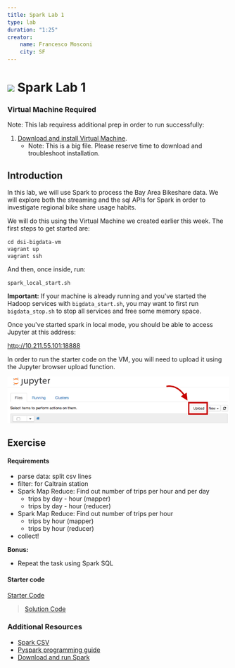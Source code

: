 ```yaml
---
title: Spark Lab 1
type: lab
duration: "1:25"
creator:
    name: Francesco Mosconi
    city: SF
---
```


# ![](https://ga-dash.s3.amazonaws.com/production/assets/logo-9f88ae6c9c3871690e33280fcf557f33.png) Spark Lab 1

### Virtual Machine Required
Note: This lab requiress additional prep in order to run successfully:

1. [Download and install Virtual Machine](../VM-installation.md).
    - Note: This is a big file. Please reserve time to download and troubleshoot installation.

## Introduction
In this lab, we will use Spark to process the Bay Area Bikeshare data. We will explore both the streaming and the sql APIs for Spark in order to investigate regional bike share usage habits.

We will do this using the Virtual Machine we created earlier this week. The first steps to get started are:
    
    cd dsi-bigdata-vm
    vagrant up
    vagrant ssh

And then, once inside, run:

    spark_local_start.sh

**Important:** If your machine is already running and you've started the Hadoop services with `bigdata_start.sh`, you may want to first run `bigdata_stop.sh` to stop all services and free some memory space.

Once you've started spark in local mode, you should be able to access Jupyter at this address:

http://10.211.55.101:18888

In order to run the starter code on the VM, you will need to upload it using the Jupyter browser upload function.

![](./assets/images/upload.png)

## Exercise

#### Requirements

- parse data: split csv lines
- filter: for Caltrain station
- Spark Map Reduce: Find out number of trips per hour and per day
    - trips by day - hour (mapper)
    - trips by day - hour (reducer)
- Spark Map Reduce: Find out number of trips per hour
    - trips by hour (mapper)
    - trips by hour (reducer)
- collect!

**Bonus:**
- Repeat the task using Spark SQL

#### Starter code

[Starter Code](./code/starter-code/starter-code.ipynb)
> [Solution Code](./code/solution-code/solution-code.ipynb)

### Additional Resources

- [Spark CSV](https://github.com/databricks/spark-csv)
- [Pyspark programming guide](https://spark.apache.org/docs/0.9.0/python-programming-guide.html)
- [Download and run Spark](https://github.com/mahmoudparsian/pyspark-tutorial/blob/master/howto/download_install_run_spark.md)
